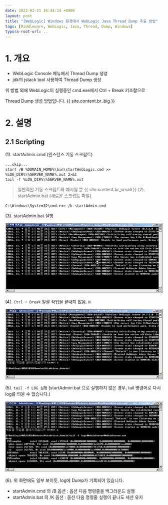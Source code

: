 ```yaml
---
date: 2022-02-21 16:44:14 +0900
layout: post
title: "[WebLogic] Windows 환경에서 WebLogic Java Thread Dump 추출 방법"
tags: [Middleware, WebLogic, Java, Thread, Dump, Windows]
typora-root-url: ..
---
```



# 1. 개요
* WebLogic Console 메뉴에서 Thread Dump 생성
* jdk의 jstack tool 사용하여 Thread Dump 생성

위 방법 외에 WebLogic이 실행중인 cmd.exe에서 Ctrl + Break 키조합으로

Thread Dump 생성 방법입니다.
{{ site.content.br_big }}
# 2. 설명

## 2.1 Scripting

(1). startAdmin.cmd (인스턴스 기동 스크립트)

```shell
...skip...
start /B %DOMAIN_HOME%\bin\startWebLogic.cmd >> %LOG_DIR%\%SERVER_NAME%.out 2>&1
tail -f %LOG_DIR%\%SERVER_NAME%.out
```

> 일반적인 기동 스크립트의 예시일 뿐
{{ site.content.br_small }}
(2). startAdmin.bat (새로운 스크립트 파일)

```shell
C:\Windows\System32\cmd.exe /k startAdmin.cmd
```


(3). startAdmin.bat 실행

![Java-Thread-Dump-On-Windows_1](/../assets_copy_1/posts/images/WebLogic/Java-Thread-Dump-On-Windows/Java-Thread-Dump-On-Windows_1.png)



(4). `Ctrl + Break` 일괄 작업을 끝내지 않음. `N`

![Java-Thread-Dump-On-Windows_2](/../assets_copy_1/posts/images/WebLogic/Java-Thread-Dump-On-Windows/Java-Thread-Dump-On-Windows_2.png)



(5). `tail -f LOG 실행` (startAdmin.bat 으로 실행하지 않은 경우, tail 명령어로 다시 log를 띄울 수 없습니다.)

![Java-Thread-Dump-On-Windows_3](/../assets_copy_1/posts/images/WebLogic/Java-Thread-Dump-On-Windows/Java-Thread-Dump-On-Windows_3.png)



(6). 위 화면에도 일부 보이듯, log에 Dump가 기록되어 있습니다.

* startAdmin.cmd 의 /B 옵션 : 옵션 다음 명령줄을 백그라운드 실행
* startAdmin.bat 의 /K 옵션 : 옵션 다음 명령줄 실행이 끝나도 세션 유지